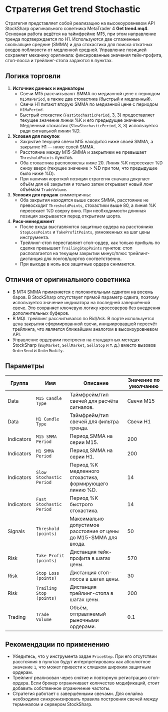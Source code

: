 # Стратегия Get trend Stochastic

Стратегия представляет собой реализацию на высокоуровневом API StockSharp оригинального советника MetaTrader 4 **Get trend.mq4**.
Основная работа ведётся на таймфрейме M15, при этом направление тренда подтверждается по H1. Используются две сглаженные
скользящие средние (SMMA) и два стохастика для поиска откатных входов поблизости от медленной средней. Управление позицией
сохраняет механику оригинала: фиксированные значения тейк-профита, стоп-лосса и трейлинг-стопа задаются в пунктах.

## Логика торговли

1. **Источник данных и индикаторы**
   - Свечи M15 рассчитывают SMMA по медианной цене с периодом `M15MaPeriod`, а также два стохастика (быстрый и медленный).
   - Свечи H1 питают вторую SMMA по медианной цене с периодом `H1MaPeriod`.
   - Быстрый стохастик (`FastStochasticPeriod`, 3, 3) предоставляет текущее значение линии %K и его предыдущее значение. Медленный
     стохастик (`SlowStochasticPeriod`, 3, 3) используется ради сигнальной линии %D.
2. **Условия для покупок**
   - Закрытие текущей свечи M15 находится ниже своей SMMA, а закрытие H1 — ниже своей SMMA.
   - Расстояние между M15-SMMA и закрытием не превышает `ThresholdPoints` пунктов.
   - Оба стохастика расположены ниже 20. Линия %K пересекает %D снизу вверх (текущее значение > %D при том, что предыдущее было
     ниже %D).
   - При наличии короткой позиции стратегия сначала докупает объём для её закрытия и только затем открывает новый лонг объёмом
     `TradeVolume`.
3. **Условия для продаж** симметричны:
   - Оба закрытия находятся выше своих SММА, расстояние не превосходит `ThresholdPoints`, стохастики выше 80, а линия %K
     пересекает %D сверху вниз. При необходимости длинная позиция закрывается перед открытием шорта.
4. **Риск-менеджмент**
   - После входа выставляются защитные ордера на расстояниях `StopLossPoints` и `TakeProfitPoints`, умноженных на шаг цены
     инструмента.
   - Трейлинг-стоп переставляет стоп-ордер, как только прибыль по сделке превышает `TrailingStopPoints` пунктов: стоп располагается
     на текущем закрытии минус/плюс трейлинг-дистанция для лонгов/шортов соответственно.
   - При выходе в ноль все защитные ордера снимаются.

## Отличия от оригинального советника

- В MT4 SMMA применяется с положительным сдвигом на восемь баров. В StockSharp отсутствует прямой параметр сдвига, поэтому
  используется значение индикатора на последней завершённой свече. Это сохраняет ключевую логику кроссоверов без внедрения
  дополнительных буферов.
- В MQL трейлинг рассчитывался по Bid/Ask. В порте используется цена закрытия сформированной свечи, инициировавшей пересчёт
  трейлинга, что является ближайшим аналогом в высокоуровневом API.
- Управление ордерами построено на стандартных методах StockSharp (`BuyMarket`, `SellMarket`, `SellStop` и т. д.) вместо
  вызовов `OrderSend` и `OrderModify`.

## Параметры

| Группа | Имя | Описание | Значение по умолчанию |
|--------|-----|----------|-----------------------|
| Data | `M15 Candle Type` | Таймфрейм/тип свечей для расчёта сигналов. | Свечи M15 |
| Data | `H1 Candle Type` | Таймфрейм/тип свечей для фильтра тренда. | Свечи H1 |
| Indicators | `M15 SMMA Period` | Период SMMA на серии M15. | 200 |
| Indicators | `H1 SMMA Period` | Период SMMA на серии H1. | 200 |
| Indicators | `Slow Stochastic Period` | Период %K медленного стохастика, формирующего линию %D. | 14 |
| Indicators | `Fast Stochastic Period` | Период %K быстрого стохастика. | 14 |
| Signals | `Threshold (points)` | Максимально допустимое расстояние от цены до M15-SMMA для входа. | 50 |
| Risk | `Take Profit (points)` | Дистанция тейк-профита в шагах цены. | 570 |
| Risk | `Stop Loss (points)` | Дистанция стоп-лосса в шагах цены. | 30 |
| Risk | `Trailing Stop (points)` | Дистанция трейлинг-стопа в шагах цены. | 200 |
| Trading | `Trade Volume` | Объём, отправляемый рыночными ордерами. | 0.1 |

## Рекомендации по применению

- Убедитесь, что у инструмента задан `PriceStep`. При его отсутствии расстояния в пунктах будут интерпретированы как абсолютное
  значение `1`, что может привести к слишком широким защитным ордерам.
- Трейлинг реализован через снятие и повторную регистрацию стоп-ордера. Если брокер ограничивает количество модификаций, стоит
  добавить собственное ограничение частоты.
- Стратегия работает с завершёнными свечами. Для онлайна необходимо синхронизировать правила построения свечей между терминалом и
  сервером StockSharp.
